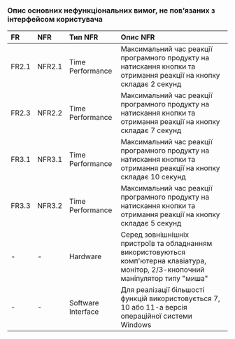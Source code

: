 ### Опис основних нефункціональних вимог, не пов’язаних з інтерфейсом користувача
|FR | NFR | Тип NFR | Опис NFR |
|:-------|:------------|:-------------|:-------------|
|FR2.1  | NFR2.1 | Time Performance |Максимальний час реакції програмного продукту на натискання кнопки та отримання реакції на кнопку складає 2 секунд |
|FR2.3|NFR2.2|Time Performance|Максимальний час реакції програмного продукту на натискання кнопки та отримання реакції на кнопку складає 7 секунд|
|FR3.1|NFR3.1 |Time Performance| Максимальний час реакції програмного продукту на натискання кнопки та отримання реакції на кнопку складає 10 секунд| 
|FR3.3|NFR3.2| Time Performance|Максимальний час реакції програмного продукту на натискання кнопки та отримання реакції на кнопку складає 5 секунд|
|-|-|Hardware|Серед зовнішнішніх пристроїв та обладнанням використовуються комп'ютерна клавіатура, монітор, 2/3-кнопочний маніпулятор типу "миша"|
|-|-|Software Interface|Для реалізації більшості функцій використовується 7, 10 або 11-а версія операційної системи Windows|
